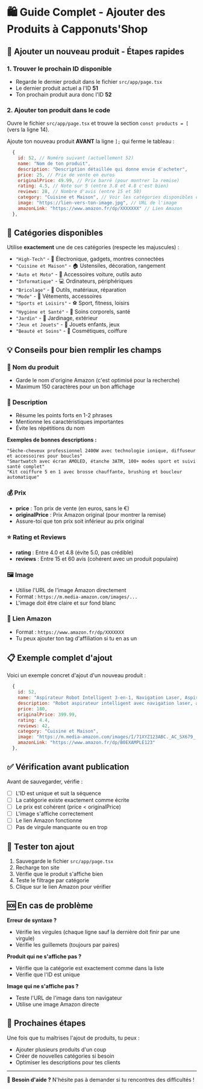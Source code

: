 # 🛍️ Guide Complet - Ajouter des Produits à Capponuts'Shop

## 🚀 Ajouter un nouveau produit - Étapes rapides

### 1. Trouver le prochain ID disponible
- Regarde le dernier produit dans le fichier `src/app/page.tsx`
- Le dernier produit actuel a l'ID **51**
- Ton prochain produit aura donc l'ID **52**

### 2. Ajouter ton produit dans le code

Ouvre le fichier `src/app/page.tsx` et trouve la section `const products = [` (vers la ligne 14).

Ajoute ton nouveau produit **AVANT** la ligne `];` qui ferme le tableau :

```javascript
  {
    id: 52, // Numéro suivant (actuellement 52)
    name: "Nom de ton produit",
    description: "Description détaillée qui donne envie d'acheter",
    price: 25, // Prix de vente en euros
    originalPrice: 49.99, // Prix barré (pour montrer la remise)
    rating: 4.5, // Note sur 5 (entre 3.8 et 4.8 c'est bien)
    reviews: 28, // Nombre d'avis (entre 15 et 50)
    category: "Cuisine et Maison", // Voir les catégories disponibles ci-dessous
    image: "https://lien-vers-ton-image.jpg", // URL de l'image
    amazonLink: "https://www.amazon.fr/dp/XXXXXXX" // Lien Amazon
  },
```

## 📂 Catégories disponibles

Utilise **exactement** une de ces catégories (respecte les majuscules) :

- `"High-Tech"` - 📱 Électronique, gadgets, montres connectées
- `"Cuisine et Maison"` - 🏠 Ustensiles, décoration, rangement
- `"Auto et Moto"` - 🚗 Accessoires voiture, outils auto
- `"Informatique"` - 💻 Ordinateurs, périphériques
- `"Bricolage"` - 🔧 Outils, matériaux, réparation
- `"Mode"` - 👕 Vêtements, accessoires
- `"Sports et Loisirs"` - ⚽ Sport, fitness, loisirs
- `"Hygiène et Santé"` - 🧴 Soins corporels, santé
- `"Jardin"` - 🌱 Jardinage, extérieur
- `"Jeux et Jouets"` - 🧸 Jouets enfants, jeux
- `"Beauté et Soins"` - 💅 Cosmétiques, coiffure

## 💡 Conseils pour bien remplir les champs

### 📝 **Nom du produit**
- Garde le nom d'origine Amazon (c'est optimisé pour la recherche)
- Maximum 150 caractères pour un bon affichage

### 📄 **Description**
- Résume les points forts en 1-2 phrases
- Mentionne les caractéristiques importantes
- Évite les répétitions du nom

**Exemples de bonnes descriptions :**
```
"Sèche-cheveux professionnel 2400W avec technologie ionique, diffuseur et accessoires pour boucles"
"Smartwatch avec écran AMOLED, étanche 3ATM, 100+ modes sport et suivi santé complet"
"Kit coiffure 5 en 1 avec brosse chauffante, brushing et boucleur automatique"
```

### 💰 **Prix**
- **price** : Ton prix de vente (en euros, sans le €)
- **originalPrice** : Prix Amazon original (pour montrer la remise)
- Assure-toi que ton prix soit inférieur au prix original

### ⭐ **Rating et Reviews**
- **rating** : Entre 4.0 et 4.8 (évite 5.0, pas crédible)
- **reviews** : Entre 15 et 60 avis (cohérent avec un produit populaire)

### 🖼️ **Image**
- Utilise l'URL de l'image Amazon directement
- Format : `https://m.media-amazon.com/images/...`
- L'image doit être claire et sur fond blanc

### 🔗 **Lien Amazon**
- Format : `https://www.amazon.fr/dp/XXXXXXX`
- Tu peux ajouter ton tag d'affiliation si tu en as un

## 📋 Exemple complet d'ajout

Voici un exemple concret d'ajout d'un nouveau produit :

```javascript
  {
    id: 52,
    name: "Aspirateur Robot Intelligent 3-en-1, Navigation Laser, Aspiration 4000Pa, Compatible WiFi App Contrôle",
    description: "Robot aspirateur intelligent avec navigation laser, aspiration puissante 4000Pa, contrôle via app WiFi et fonction 3-en-1",
    price: 180,
    originalPrice: 399.99,
    rating: 4.4,
    reviews: 42,
    category: "Cuisine et Maison",
    image: "https://m.media-amazon.com/images/I/71XYZ123ABC._AC_SX679_.jpg",
    amazonLink: "https://www.amazon.fr/dp/B0EXAMPLE123"
  },
```

## ✅ Vérification avant publication

Avant de sauvegarder, vérifie :

- [ ] L'ID est unique et suit la séquence
- [ ] La catégorie existe exactement comme écrite
- [ ] Le prix est cohérent (price < originalPrice)
- [ ] L'image s'affiche correctement
- [ ] Le lien Amazon fonctionne
- [ ] Pas de virgule manquante ou en trop

## 🔄 Tester ton ajout

1. Sauvegarde le fichier `src/app/page.tsx`
2. Recharge ton site
3. Vérifie que le produit s'affiche bien
4. Teste le filtrage par catégorie
5. Clique sur le lien Amazon pour vérifier

## 🆘 En cas de problème

**Erreur de syntaxe ?**
- Vérifie les virgules (chaque ligne sauf la dernière doit finir par une virgule)
- Vérifie les guillemets (toujours par paires)

**Produit qui ne s'affiche pas ?**
- Vérifie que la catégorie est exactement comme dans la liste
- Vérifie que l'ID est unique

**Image qui ne s'affiche pas ?**
- Teste l'URL de l'image dans ton navigateur
- Utilise une image Amazon directe

## 🎯 Prochaines étapes

Une fois que tu maîtrises l'ajout de produits, tu peux :
- Ajouter plusieurs produits d'un coup
- Créer de nouvelles catégories si besoin
- Optimiser les descriptions pour tes clients

---

💬 **Besoin d'aide ?** N'hésite pas à demander si tu rencontres des difficultés !